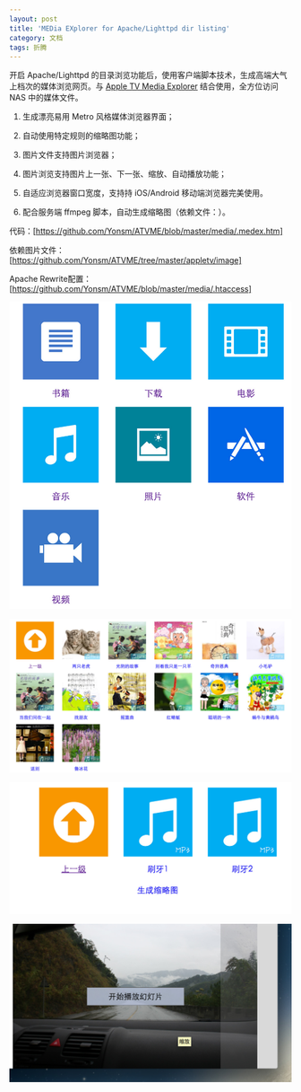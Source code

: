 ```yaml
---
layout: post
title: 'MEDia EXplorer for Apache/Lighttpd dir listing'
category: 文档
tags: 折腾
---
```


开启 Apache/Lighttpd 的目录浏览功能后，使用客户端脚本技术，生成高端大气上档次的媒体浏览网页。与 [Apple TV Media Explorer](https://github.com/Yonsm/ATVME) 结合使用，全方位访问 NAS 中的媒体文件。

1. 生成漂亮易用 Metro 风格媒体浏览器界面；

2. 自动使用特定规则的缩略图功能；

3. 图片文件支持图片浏览器；

4. 图片浏览支持图片上一张、下一张、缩放、自动播放功能；

5. 自适应浏览器窗口宽度，支持持 iOS/Android 移动端浏览器完美使用。

6. 配合服务端 ffmpeg 脚本，自动生成缩略图（依赖文件：[](https://github.com/Yonsm/ATVME/blob/master/appletv/thumb.cgi)）。


代码：[https://github.com/Yonsm/ATVME/blob/master/media/.medex.htm]

依赖图片文件：[https://github.com/Yonsm/ATVME/tree/master/appletv/image]

Apache Rewrite配置：[https://github.com/Yonsm/ATVME/blob/master/media/.htaccess]


![屏幕截图1](/assets/medex1.jpg)

![屏幕截图2](/assets/medex2.jpg)

![屏幕截图3](/assets/medex3.jpg)

![屏幕截图4](/assets/medex4.jpg)
